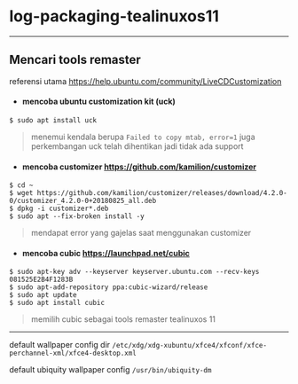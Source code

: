 # log-packaging-tealinuxos11

-------------------------------------------

## Mencari tools remaster
referensi utama <https://help.ubuntu.com/community/LiveCDCustomization>

* #### mencoba ubuntu customization kit (uck)
```
$ sudo apt install uck
```
> menemui kendala berupa `Failed to copy mtab, error=1` juga perkembangan uck telah dihentikan jadi tidak ada support

* #### mencoba customizer <https://github.com/kamilion/customizer>
```
$ cd ~
$ wget https://github.com/kamilion/customizer/releases/download/4.2.0-0/customizer_4.2.0-0+20180825_all.deb
$ dpkg -i customizer*.deb
$ sudo apt --fix-broken install -y
```
> mendapat error yang gajelas saat menggunakan customizer

* #### mencoba cubic <https://launchpad.net/cubic>
```
$ sudo apt-key adv --keyserver keyserver.ubuntu.com --recv-keys 081525E2B4F1283B
$ sudo apt-add-repository ppa:cubic-wizard/release
$ sudo apt update
$ sudo apt install cubic
```
> memilih cubic sebagai tools remaster tealinuxos 11

------------------------------------

default wallpaper config dir `/etc/xdg/xdg-xubuntu/xfce4/xfconf/xfce-perchannel-xml/xfce4-desktop.xml`

default ubiquity wallpaper config `/usr/bin/ubiquity-dm`
